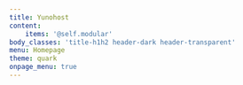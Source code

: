 ```yaml
---
title: Yunohost
content:
    items: '@self.modular'
body_classes: 'title-h1h2 header-dark header-transparent'
menu: Homepage
theme: quark
onpage_menu: true
---
```



